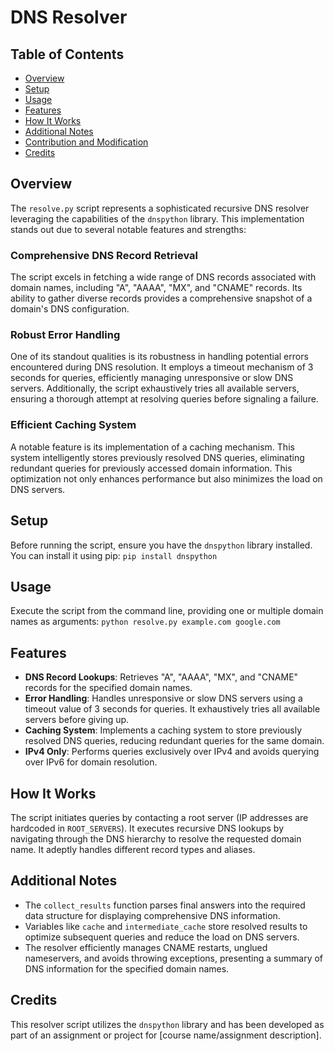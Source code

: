 # DNS Resolver

## Table of Contents
- [Overview](#overview)
- [Setup](#setup)
- [Usage](#usage)
- [Features](#features)
- [How It Works](#how-it-works)
- [Additional Notes](#additional-notes)
- [Contribution and Modification](#contribution-and-modification)
- [Credits](#credits)

## Overview

The `resolve.py` script represents a sophisticated recursive DNS resolver leveraging the capabilities of the `dnspython` library. This implementation stands out due to several notable features and strengths:

### Comprehensive DNS Record Retrieval

The script excels in fetching a wide range of DNS records associated with domain names, including "A", "AAAA", "MX", and "CNAME" records. Its ability to gather diverse records provides a comprehensive snapshot of a domain's DNS configuration.

### Robust Error Handling

One of its standout qualities is its robustness in handling potential errors encountered during DNS resolution. It employs a timeout mechanism of 3 seconds for queries, efficiently managing unresponsive or slow DNS servers. Additionally, the script exhaustively tries all available servers, ensuring a thorough attempt at resolving queries before signaling a failure.

### Efficient Caching System

A notable feature is its implementation of a caching mechanism. This system intelligently stores previously resolved DNS queries, eliminating redundant queries for previously accessed domain information. This optimization not only enhances performance but also minimizes the load on DNS servers.

## Setup
Before running the script, ensure you have the `dnspython` library installed. You can install it using pip:
``` pip install dnspython ```

## Usage
Execute the script from the command line, providing one or multiple domain names as arguments:
```python resolve.py example.com google.com```

## Features
- **DNS Record Lookups**: Retrieves "A", "AAAA", "MX", and "CNAME" records for the specified domain names.
- **Error Handling**: Handles unresponsive or slow DNS servers using a timeout value of 3 seconds for queries. It exhaustively tries all available servers before giving up.
- **Caching System**: Implements a caching system to store previously resolved DNS queries, reducing redundant queries for the same domain.
- **IPv4 Only**: Performs queries exclusively over IPv4 and avoids querying over IPv6 for domain resolution.

## How It Works
The script initiates queries by contacting a root server (IP addresses are hardcoded in `ROOT_SERVERS`). It executes recursive DNS lookups by navigating through the DNS hierarchy to resolve the requested domain name. It adeptly handles different record types and aliases.

## Additional Notes
- The `collect_results` function parses final answers into the required data structure for displaying comprehensive DNS information.
- Variables like `cache` and `intermediate_cache` store resolved results to optimize subsequent queries and reduce the load on DNS servers.
- The resolver efficiently manages CNAME restarts, unglued nameservers, and avoids throwing exceptions, presenting a summary of DNS information for the specified domain names.

## Credits
This resolver script utilizes the `dnspython` library and has been developed as part of an assignment or project for [course name/assignment description].
